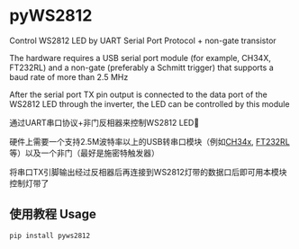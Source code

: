 # pyWS2812

Control WS2812 LED by UART Serial Port Protocol + non-gate transistor

The hardware requires a USB serial port module (for example, CH34X, FT232RL) and a non-gate (preferably a Schmitt trigger) that supports a baud rate of more than 2.5 MHz

After the serial port TX pin output is connected to the data port of the WS2812 LED  through the inverter, the LED can be controlled by this module

通过UART串口协议+非门反相器来控制WS2812 LED🚨

硬件上需要一个支持2.5M波特率以上的USB转串口模块（例如<u>CH34x</u>, <u>FT232RL</u> 等）以及一个非门（最好是施密特触发器）

将串口TX引脚输出经过反相器后再连接到WS2812灯带的数据口后即可用本模块控制灯带了

## 使用教程 Usage
`pip install pyws2812`
